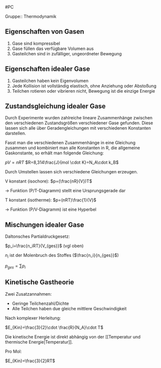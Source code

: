 #PC 

Gruppe:: Thermodynamik

## Eigenschaften von Gasen

1. Gase sind kompressibel
2. Gase füllen das verfügbare Volumen aus
3. Gasteilchen sind in zufälliger, ungeordneter Bewegung

## Eigenschaften idealer Gase

1. Gasteilchen haben kein Eigenvolumen
2. Jede Kollision ist vollständig elastisch, ohne Anziehung oder Abstoßung
3. Teilchen rotieren oder vibrieren nicht, Bewegung ist die einzige Energie

## Zustandsgleichung idealer Gase

Durch Experimente wurden zahlreiche lineare Zusammenhänge zwischen den verschiedenen Zustandsgrößen verschiedener Gase gefunden. Diese lassen sich alle über Geradengleichungen mit verschiedenen Konstanten darstellen. 

Fasst man die verschiedenen Zusammenhänge in eine Gleichung zusammen und kombiniert man alle Konstanten in R, die allgemeine Gaskonstante, so erhält man folgende Gleichung:

$pV = nRT$
$R=8,314\frac{J}{mol \cdot K}=N_A\cdot k_B$

Durch Umstellen lassen sich verschiedene Gleichungen erzeugen.

V konstant (isochore): $p=(\frac{nR}{V})T$

-> Funktion (P/T-Diagramm) stellt eine Ursprungsgerade dar

T konstant (isotherme): $p=(nRT)\frac{1}{V}$

-> Funktion (P/V-Diagramm) ist eine Hyperbel

## Mischungen idealer Gase

Daltonsches Partialdruckgesetz:

$p_i=\frac{n_iRT}{V_{ges}}$ (vgl oben)

$n_i$ ist der Molenbruch des Stoffes ($\frac{n_i}{n_{ges}}$)

$p_{ges} = \sum{p_i}$

## Kinetische Gastheorie

Zwei Zusatzannahmen:

- Geringe Teilchenzahl/Dichte
- Alle Teilchen haben due gleiche mittlere Geschwindigkeit

Nach komplexer Herleitung:

$E_{Kin}=\frac{3}{2}\cdot \frac{R}{N_A}\cdot T$

Die kinetische Energie ist direkt abhängig von der [[Temperatur und thermische Energie|Temperatur]].

Pro Mol:

$E_{Kin}=\frac{3}{2}RT$